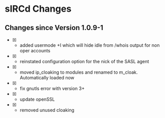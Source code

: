 # sIRCd Changes

## Changes since Version 1.0.9-1

- [X] - added usermode +I which will hide idle from /whois output for non oper accounts
- [X] - reinstated configuration option for the nick of the SASL agent
- [X] - moved ip_cloaking to modules and renamed to m_cloak. Automatically loaded now
- [X] - fix gnutls error with version 3+
- [X] - update openSSL 
- [X] - removed unused cloaking
